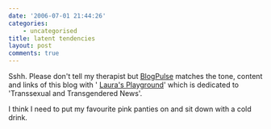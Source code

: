 ```yaml
---
date: '2006-07-01 21:44:26'
categories:
    - uncategorised
title: latent tendencies
layout: post
comments: true
---
```

Sshh. Please don't tell my therapist but
[BlogPulse](http://blogpulse.com/profile?type=neighborhood&url=http://www.nbrightside.com/blog)
matches the tone, content and links of this blog with '
[Laura's Playground](http://lauras-playground.com/trans_news.htm)'
which is dedicated to 'Transsexual and Transgendered News'.

I think I need to put my favourite pink panties on and sit down with a
cold drink.
